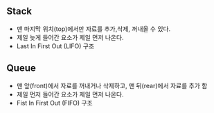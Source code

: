 ## Stack
- 맨 마지막 위치(top)에서만 자료를 추가,삭제, 꺼내올 수 있다.
- 제일 늦게 들어간 요소가 제일 먼저 나온다.
- Last In First Out (LIFO) 구조

## Queue
- 맨 앞(front)에서 자료를 꺼내거나 삭제하고, 맨 뒤(rear)에서 자료를 추가 함
- 제일 먼저 들어간 요소가 제일 먼저 나온다.
- Fist In First Out (FIFO) 구조
